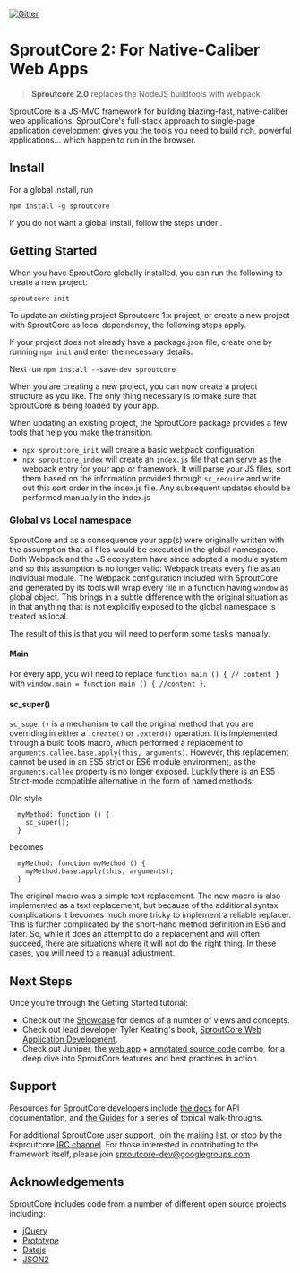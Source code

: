 [![Gitter](https://badges.gitter.im/Join%20Chat.svg)](https://gitter.im/sproutcore/sproutcore?utm_source=badge&utm_medium=badge&utm_campaign=pr-badge&utm_content=badge)

SproutCore 2: For Native-Caliber Web Apps
=======

> **Sproutcore 2.0** replaces the NodeJS buildtools with webpack

SproutCore is a JS-MVC framework for building blazing-fast, native-caliber web
applications. SproutCore's full-stack approach to single-page application
development gives you the tools you need to build rich, powerful applications...
which happen to run in the browser.


## Install

For a global install, run

`npm install -g sproutcore`

If you do not want a global install, follow the steps under .

## Getting Started

When you have SproutCore globally installed, you can run the following to create a new project:

`sproutcore init`

To update an existing project Sproutcore 1.x project, or create a new project with SproutCore as 
local dependency, the following steps apply.

If your project does not already have a package.json file, create one by running 
`npm init` and enter the necessary details.

Next run `npm install --save-dev sproutcore`

When you are creating a new project, you can now create a project structure as you like. The only thing
necessary is to make sure that SproutCore is being loaded by your app.

When updating an existing project, the SproutCore package provides a few tools that help you make the
transition. 

- `npx sproutcore_init` will create a basic webpack configuration
- `npx sproutcore_index` will create an `index.js` file that can serve as the webpack entry for 
  your app or framework. It will parse your JS files, sort them based on the information provided through
  `sc_require` and write out this sort order in the index.js file. Any subsequent updates should be  
  performed manually in the index.js

### Global vs Local namespace
SproutCore and as a consequence your app(s) were originally written with the assumption that all 
files would be executed in the global namespace. Both Webpack and the JS ecosystem have since adopted a module system 
and so this assumption is no longer valid: Webpack treats every file as an individual module. The Webpack configuration 
included with SproutCore and generated by its tools will wrap every file in a function having `window` as global object. 
This brings in a subtle difference with the original situation as in that anything that is not explicitly exposed to 
the global namespace is treated as local.

The result of this is that you will need to perform some tasks manually.

#### Main
For every app, you will need to replace `function main () { // content }` with `window.main = function main () { //content }`. 

#### sc_super()
`sc_super()` is a mechanism to call the original method that you are overriding in either a `.create()` or `.extend()` operation. 
It is implemented through a build tools macro, which performed a replacement to `arguments.callee.base.apply(this, arguments)`. 
However, this replacement cannot be used in an ES5 strict or ES6 module environment, as the `arguments.callee` property is no longer 
exposed. Luckily there is an ES5 Strict-mode compatible alternative in the form of named methods:

Old style
```
  myMethod: function () {
    sc_super();
  }

```
becomes
```
  myMethod: function myMethod () {
    myMethod.base.apply(this, arguments);
  }
```

The original macro was a simple text replacement. The new macro is also implemented as a text replacement, but because of the additional 
syntax complications it becomes much more tricky to implement a reliable replacer. This is further complicated by the short-hand method
definition in ES6 and later. So, while it does an attempt to do a replacement and will often succeed, there are situations where it will 
not do the right thing. In these cases, you will need to a manual adjustment.



## Next Steps

Once you're through the Getting Started tutorial:

- Check out the [Showcase](http://showcase.sproutcore.com/) for demos of a number
  of views and concepts.
- Check out lead developer Tyler Keating's book,
  [SproutCore Web Application Development](http://blog.sproutcore.com/sproutcore-book-available/).
- Check out Juniper, the [web app](http://juniper.dcporter.net/) +
  [annotated source code](https://github.com/dcporter/juniper) combo, for a deep
  dive into SproutCore features and best practices in action.

## Support

Resources for SproutCore developers include [the docs](http://docs.sproutcore.com/)
for API documentation, and [the Guides](http://guides.sproutcore.com/) for a
series of topical walk-throughs.

For additional SproutCore user support, join the
[mailing list](https://groups.google.com/group/sproutcore), or stop by the #sproutcore
[IRC channel](http://sproutcore.com/community/#tab=irc). For those interested in
contributing to the framework itself, please join sproutcore-dev@googlegroups.com.

## Acknowledgements

SproutCore includes code from a number of different open source projects
including:

* [jQuery](http://www.jquery.com/)
* [Prototype](http://www.prototypejs.org/)
* [Datejs](http://www.datejs.com/)
* [JSON2](http://www.json.org/)

